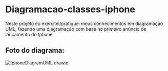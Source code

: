 # Diagramacao-classes-iphone
Neste projeto eu exercitei/pratiquei meus conhecimentos em diagramação UML, fazendo uma diagramação com base no primeiro anúncio de lançamento do Iphone

## Foto do diagrama:

![IphoneDiagramUML drawio](https://github.com/KaFLo0/Diagramacao-classes-iphone/assets/142915648/c026a7e2-165f-41dd-97fa-b072cb8089eb)

